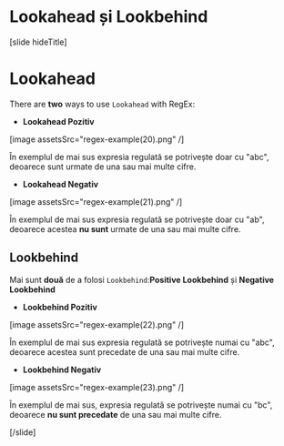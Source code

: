 # Lookahead și Lookbehind

[slide hideTitle]
# Lookahead 

There are **two** ways to use `Lookahead` with RegEx:

- **Lookahead Pozitiv**

[image assetsSrc="regex-example(20).png" /]

În exemplul de mai sus expresia regulată  se potrivește doar cu "abc", deoarece sunt urmate de una sau mai multe cifre.

- **Lookahead Negativ**

[image assetsSrc="regex-example(21).png" /]

În exemplul de mai sus expresia regulată  se potrivește doar cu "ab", deoarece acestea **nu sunt** urmate de una sau mai multe cifre.

## Lookbehind
Mai sunt **două** de a folosi `Lookbehind`:**Positive Lookbehind** și **Negative Lookbehind**

- **Lookbehind Pozitiv**

[image assetsSrc="regex-example(22).png" /]

În exemplul de mai sus expresia regulată  se potrivește numai cu "abc", deoarece acestea sunt precedate de una sau mai multe cifre.

- **Lookbehind Negativ**

[image assetsSrc="regex-example(23).png" /]

În exemplul de mai sus, expresia regulată  se potrivește numai cu "bc", deoarece **nu sunt precedate** de una sau mai multe cifre.

[/slide]